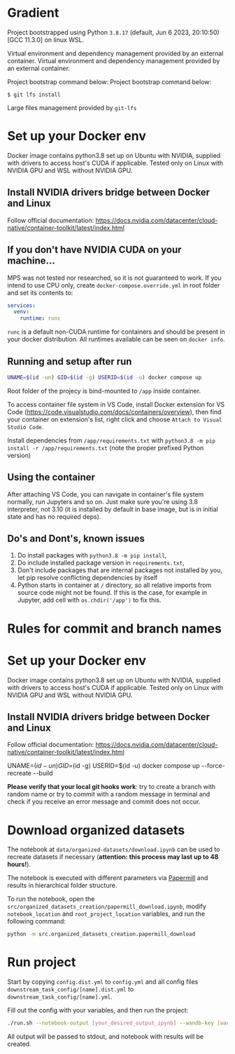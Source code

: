 # Gradient

Project bootstrapped using Python `3.8.17` (default, Jun  6 2023, 20:10:50) 
[GCC 11.3.0] on linux WSL.

Virtual environment and dependency management provided by an external container.
Virtual environment and dependency management provided by an external container.

Project bootstrap command below:
Project bootstrap command below:

```console
$ git lfs install
```

Large files management provided by `git-lfs`


# Set up your Docker env

Docker image contains python3.8 set up on Ubuntu with NVIDIA, supplied with drivers to access host's CUDA if applicable. Tested only on Linux with NVIDIA GPU and WSL without NVIDIA GPU.

## Install NVIDIA drivers bridge between Docker and Linux

Follow official documentation: https://docs.nvidia.com/datacenter/cloud-native/container-toolkit/latest/index.html

## If you don't have NVIDIA CUDA on your machine...

MPS was not tested nor researched, so it is not guaranteed to work. If you intend to use CPU only, create `docker-compose.override.yml` in root folder and set its contents to:

```yaml
services:
  venv:
    runtime: runc
```

`runc` is a default non-CUDA runtime for containers and should be present in your docker distribution. All runtimes available can be seen on `docker info`.

## Running and setup after run

```bash
UNAME=$(id -un) GID=$(id -g) USERID=$(id -u) docker compose up
``` 

Root folder of the projecy is bind-mounted to `/app` inside container.

To access container file system in VS Code, install Docker extension for VS Code (https://code.visualstudio.com/docs/containers/overview), then find your container on extension's list, right click and choose `Attach to Visual Studio Code`.

Install dependencies from `/app/requirements.txt` with `python3.8 -m pip install -r /app/requirements.txt` (note the proper prefixed Python version)

## Using the container

After attaching VS Code, you can navigate in container's file system normally, run Jupyters and so on. Just make sure you're using 3.8 interpreter, not 3.10 (it is installed by default in base image, but is in initial state and has no required deps).

## Do's and Dont's, known issues

1. Do install packages with `python3.8 -m pip install`,
2. Do include installed package version in `requirements.txt`,
3. Don't include packages that are internal packages not installed by you, let pip resolve conflicting dependencies by itself
4. Python starts in container at `/` directory, so all relative imports from source code might not be found. If this is the case, for example in Jupyter, add cell with `os.chdir('/app')` to fix this.
# Rules for commit and branch names

# Set up your Docker env

Docker image contains python3.8 set up on Ubuntu with NVIDIA, supplied with drivers to access host's CUDA if applicable. Tested only on Linux with NVIDIA GPU and WSL without NVIDIA GPU.

## Install NVIDIA drivers bridge between Docker and Linux

Follow official documentation: https://docs.nvidia.com/datacenter/cloud-native/container-toolkit/latest/index.html

UNAME=$(id -un) GID=$(id -g) USERID=$(id -u) docker compose up --force-recreate --build

**Please verify that your local git hooks work**: try to create a branch with random name or try to commit with a random message in terminal and check if you receive an error message and commit does not occur.

# Download organized datasets

The notebook at `data/organized-datasets/download.ipynb` can be used to recreate datasets if necessary (**attention: this process may last up to 48 hours!**).

The notebook is executed with different parameters via [Papermill](https://github.com/nteract/papermill) and results in hierarchical folder structure.

To run the notebook, open the `src/organized_datasets_creation/papermill_download.ipynb`, modify `notebook_location` and `root_project_location` variables, and run the following command:
```bash
python -m src.organized_datasets_creation.papermill_download
```

# Run project

Start by copying `config.dist.yml` to `config.yml` and all config files `downstream_task_config/[name].dist.yml` to `downstream_task_config/[name].yml`.

Fill out the config with your variables, and then run the project:

```bash
./run.sh --notebook-output [your_desired_output_ipynb] --wandb-key [wandb_key]
```

All output will be passed to stdout, and notebook with results will be created.